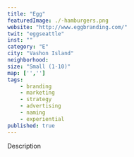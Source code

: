 ```yaml
---
title: "Egg"
featuredImage: ./-hamburgers.png
website: "http://www.eggbranding.com/"
twit: "eggseattle"
inst: ""
category: "E"
city: "Vashon Island"
neighborhood:
size: "Small (1-10)"
map: ['','']
tags:
    - branding
    - marketing
    - strategy
    - advertising
    - naming
    - experiential
published: true
---
```


Description
